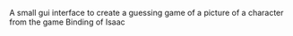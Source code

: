 A small gui interface to create a guessing game of a picture of a character from the game Binding of Isaac
